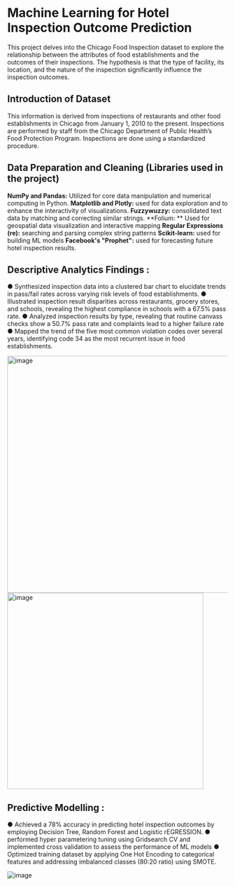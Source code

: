 # Machine Learning for Hotel Inspection Outcome Prediction

This project delves into the Chicago Food Inspection dataset to explore the relationship between the attributes of food establishments and the outcomes of their inspections.
The hypothesis is that the type of facility, its location, and the nature of the inspection significantly influence the inspection outcomes.

## Introduction of Dataset
This information is derived from inspections of restaurants and other food establishments in Chicago from January 1, 2010 to the present. Inspections are performed by staff from the Chicago Department of Public Health’s Food Protection Program. Inspections are done using a standardized procedure.

## Data Preparation and Cleaning (Libraries used in the project)

**NumPy and Pandas:** Utilized for core data manipulation and numerical computing in Python.
**Matplotlib and Plotly:** used for data exploration and to enhance the interactivity of visualizations.
**Fuzzywuzzy:** consolidated text data by matching and correcting similar strings.
**Folium: ** Used for geospatial data visualization and interactive mapping
**Regular Expressions (re):** searching and parsing complex string patterns
**Scikit-learn:** used for building ML models
**Facebook's "Prophet":** used for forecasting future hotel inspection results.

## Descriptive Analytics Findings :

●	Synthesized inspection data into a clustered bar chart to elucidate trends in pass/fail rates across varying risk levels of food establishments.
●	Illustrated inspection result disparities across restaurants, grocery stores, and schools, revealing the highest compliance in schools with a 67.5% pass rate.
●	Analyzed inspection results by type, revealing that routine canvass checks show a 50.7% pass rate and complaints lead to a higher failure rate
●	Mapped the trend of the five most common violation codes over several years, identifying code 34 as the most recurrent issue in food establishments.

<img width="541" alt="image" src="https://github.com/PHANINDRA25/Hotel-inspection-result-prediction/assets/136892334/c2cbb3c4-f8b7-4448-954e-1dbd4d08207c">

<img width="448" alt="image" src="https://github.com/PHANINDRA25/Hotel-inspection-result-prediction/assets/136892334/07e235e3-184c-4cbf-9989-d16905fba0a3">


## Predictive Modelling :
●	Achieved a 78% accuracy in predicting hotel inspection outcomes by employing Decision Tree, Random Forest and Logistic rEGRESSION.
●	performed hyper parametering tuning using Gridsearch CV and implemented cross validation to assess the performance of ML models 
●	Optimized training dataset by applying One Hot Encoding to categorical features and addressing imbalanced classes (80:20 ratio) using SMOTE.

![image](https://github.com/PHANINDRA25/Hotel-inspection-result-prediction/assets/136892334/ea8d92dd-9e00-44d8-9cb1-ba35cdfc7c7d)
